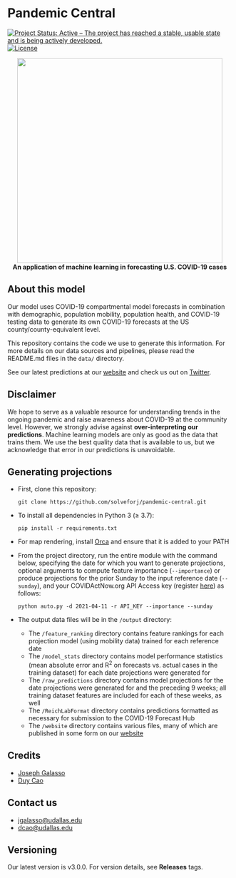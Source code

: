 # Pandemic Central
[![Project Status: Active – The project has reached a stable, usable state and is being actively developed.](https://www.repostatus.org/badges/latest/active.svg)](https://itsonit.com)
[![License](http://img.shields.io/:license-mit-blue.svg)](https://github.com/solveforj/pandemic-central/blob/master/LICENSE.txt)

<p align="center">
  <img width="460" src="https://i.ibb.co/NZHV7dr/Pandemic-Central-clear-background.png"><br>
  <b>An application of machine learning in forecasting U.S. COVID-19 cases</b>
</p>

## About this model
Our model uses COVID-19 compartmental model forecasts in combination with demographic, population mobility, population health, and COVID-19 testing data to generate its own COVID-19 forecasts at the US county/county-equivalent level.

This repository contains the code we use to generate this information. For more details on our data sources and pipelines, please read the README.md files in the `data/` directory.

See our latest predictions at our [website](https://itsonit.com) and check us out on [Twitter](https://twitter.com/PandemicCentral).

## Disclaimer
We hope to serve as a valuable  resource for understanding trends in the ongoing pandemic and raise awareness about COVID-19 at the community level.  However, we strongly advise against **over-interpreting our predictions**. Machine learning models are only as good as the data that trains them.  We use the best quality data that is available to us, but we acknowledge that error in our predictions is unavoidable.

## Generating projections

* First, clone this repository:
  ```
  git clone https://github.com/solveforj/pandemic-central.git
  ```
* To install all dependencies in Python 3 (≥ 3.7):
  ```
  pip install -r requirements.txt
  ```
* For map rendering, install [Orca](https://github.com/plotly/orca) and ensure that it is added to your PATH

* From the project directory, run the entire module with the command below, specifying the date for which you want to generate projections, optional arguments to compute feature importance (`--importance`) or produce projections for the prior Sunday to the input reference date (`--sunday`), and your COVIDActNow.org API Access key (register [here](https://apidocs.covidactnow.org/#register)) as follows:
  ```
  python auto.py -d 2021-04-11 -r API_KEY --importance --sunday
  ```

* The output data files will be in the `/output` directory:
  * The `/feature_ranking` directory contains feature rankings for each projection model (using mobility data) trained for each reference date
  * The `/model_stats` directory contains model performance statistics (mean absolute error and R<sup>2</sup> on forecasts vs. actual cases in the training dataset) for each date projections were generated for
  * The `/raw_predictions` directory contains model projections for the date projections were generated for and the preceding 9 weeks; all training dataset features are included for each of these weeks, as well
  * The `/ReichLabFormat` directory contains predictions formatted as necessary for submission to the COVID-19 Forecast Hub
  * The `/website` directory contains various files, many of which are published in some form on our [website](https://www.itsonit.com)

## Credits
* [Joseph Galasso](https://github.com/solveforj/)
* [Duy Cao](https://github.com/caominhduy/)

## Contact us
* [jgalasso@udallas.edu](mailto:jgalasso@udallas.edu)
* [dcao@udallas.edu](mailto:dcao@udallas.edu)

## Versioning
Our latest version is v3.0.0. For version details, see **Releases** tags.

